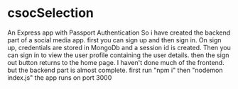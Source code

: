 # csocSelection
An Express app with Passport Authentication
So i have created the backend part of a social media app. 
first you can sign up and then sign in. 
On sign up, credentials are stored in MongoDb and a session id is created. 
Then you can sign in to view the user profile containing the user details. 
then the sign out button returns to the home page. 
I haven't done much of the frontend. but the backend part is almost complete. 
first run "npm i" 
then "nodemon index.js" 
the app runs on port 3000
